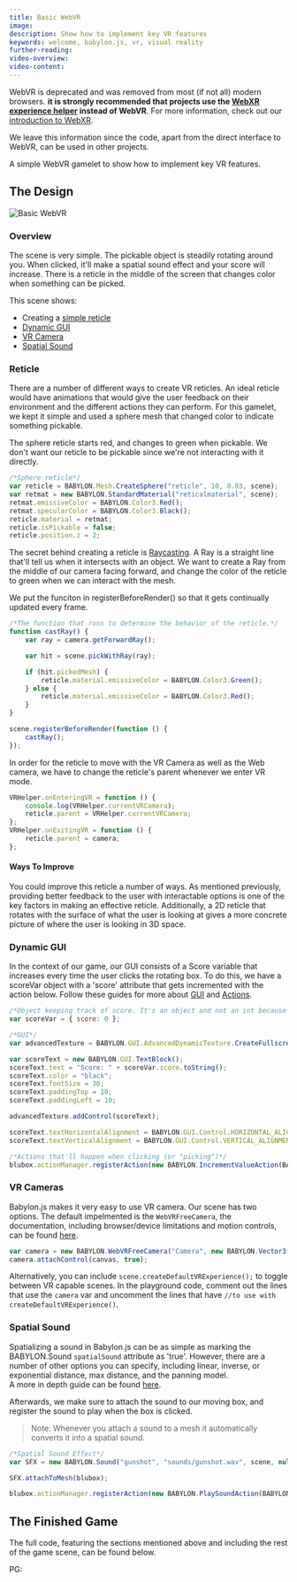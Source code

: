 ```yaml
---
title: Basic WebVR
image:
description: Show how to implement key VR features
keywords: welcome, babylon.js, vr, visual reality
further-reading:
video-overview:
video-content:
---
```


WebVR is deprecated and was removed from most (if not all) modern browsers. **it is strongly recommended that projects use the [WebXR experience helper](/divingDeeper/webXR/webXRExperienceHelpers) instead of WebVR**. For more information, check out our [introduction to WebXR](/divingDeeper/webXR/introToWebXR).

We leave this information since the code, apart from the direct interface to WebVR,  can be used in other projects.

A simple WebVR gamelet to show how to implement key VR features.

## The Design

![Basic WebVR](https://i.gyazo.com/dc1ad24a692ada3e5d00c206a366519c.gif)

### Overview

The scene is very simple. The pickable object is steadily rotating around you. When clicked, it'll make a spatial sound effect and your score will increase. There is a reticle in the middle of the screen that changes color when something can be picked.

This scene shows:

-   Creating a [simple reticle](#reticle)
-   [Dynamic GUI](#dynamic-gui)
-   [VR Camera](#vr-cameras)
-   [Spatial Sound](#spatial-sound)

### Reticle

There are a number of different ways to create VR reticles. An ideal reticle would have animations that would give the user feedback on their environment and the different actions they can perform. For this gamelet, we kept it simple and used a sphere mesh that changed color to indicate something pickable.

The sphere reticle starts red, and changes to green when pickable. We don't want our reticle to be pickable since we're not interacting with it directly.

```javascript
/*Sphere reticle*/
var reticle = BABYLON.Mesh.CreateSphere("reticle", 10, 0.03, scene);
var retmat = new BABYLON.StandardMaterial("reticalmaterial", scene);
retmat.emissiveColor = BABYLON.Color3.Red();
retmat.specularColor = BABYLON.Color3.Black();
reticle.material = retmat;
reticle.isPickable = false;
reticle.position.z = 2;
```

The secret behind creating a reticle is [Raycasting](/divingDeeper/mesh/interactions/picking_collisions). A Ray is a straight line that'll tell us when it intersects with an object. We want to create a Ray from the middle of our camera facing forward, and change the color of the reticle to green when we can interact with the mesh.

We put the funciton in registerBeforeRender() so that it gets continually updated every frame.

```javascript
/*The function that runs to determine the behavior of the reticle.*/
function castRay() {
    var ray = camera.getForwardRay();

    var hit = scene.pickWithRay(ray);

    if (hit.pickedMesh) {
        reticle.material.emissiveColor = BABYLON.Color3.Green();
    } else {
        reticle.material.emissiveColor = BABYLON.Color3.Red();
    }
}

scene.registerBeforeRender(function () {
    castRay();
});
```

In order for the reticle to move with the VR Camera as well as the Web camera, we have to change the reticle's parent whenever we enter VR mode.

```javascript
VRHelper.onEnteringVR = function () {
    console.log(VRHelper.currentVRCamera);
    reticle.parent = VRHelper.currentVRCamera;
};
VRHelper.onExitingVR = function () {
    reticle.parent = camera;
};
```

#### Ways To Improve

You could improve this reticle a number of ways. As mentioned previously, providing better feedback to the user with interactable options is one of the key factors in making an effective reticle. Additionally, a 2D reticle that rotates with the surface of what the user is looking at gives a more concrete picture of where the user is looking in 3D space.

### Dynamic GUI

In the context of our game, our GUI consists of a Score variable that increases every time the user clicks the rotating box. To do this, we have a scoreVar object with a 'score' attribute that gets incremented with the action below. Follow these guides for more about [GUI](/divingDeeper/gui/gui) and [Actions](/divingDeeper/events/actions).

```javascript
/*Object keeping track of score. It's an object and not an int because of the available actions. */
var scoreVar = { score: 0 };

/*GUI*/
var advancedTexture = BABYLON.GUI.AdvancedDynamicTexture.CreateFullscreenUI("UI");

var scoreText = new BABYLON.GUI.TextBlock();
scoreText.text = "Score: " + scoreVar.score.toString();
scoreText.color = "black";
scoreText.fontSize = 30;
scoreText.paddingTop = 10;
scoreText.paddingLeft = 10;

advancedTexture.addControl(scoreText);

scoreText.textHorizontalAlignment = BABYLON.GUI.Control.HORIZONTAL_ALIGNMENT_LEFT;
scoreText.textVerticalAlignment = BABYLON.GUI.Control.VERTICAL_ALIGNMENT_TOP;

/*Actions that'll happen when clicking (or "picking")*/
blubox.actionManager.registerAction(new BABYLON.IncrementValueAction(BABYLON.ActionManager.OnPickTrigger, scoreVar, "score", 1));
```

### VR Cameras

Babylon.js makes it very easy to use VR camera. Our scene has two options. The default impelmented is the `WebVRFreeCamera`, the documentation, including browser/device limitations and motion controls, can be found [here](/divingDeeper/cameras/webVRCamera).

```javascript
var camera = new BABYLON.WebVRFreeCamera("Camera", new BABYLON.Vector3(0, 1, 0), scene);
camera.attachControl(canvas, true);
```

Alternatively, you can include `scene.createDefaultVRExperience();` to toggle between VR capable scenes. In the playground code, comment out the lines that use the `camera` var and uncomment the lines that have `//to use with createDefaultVRExperience()`.

### Spatial Sound

Spatializing a sound in Babylon.js can be as simple as marking the BABYLON.Sound `spatialSound` attribute as 'true'. However, there are a number of other options you can specify, including linear, inverse, or exponential distance, max distance, and the panning model.  
A more in depth guide can be found [here](/divingDeeper/audio/playingSoundsMusic#creating-a-spatial-3d-sound).

Afterwards, we make sure to attach the sound to our moving box, and register the sound to play when the box is clicked.

> Note: Whenever you attach a sound to a mesh it automatically converts it into a spatial sound.

```javascript
/*Spatial Sound Effect*/
var SFX = new BABYLON.Sound("gunshot", "sounds/gunshot.wav", scene, null, { maxDistance: 50, loop: false, autoplay: false, spatialSound: true }); //no need to set spatialSound if attaching to a mesh

SFX.attachToMesh(blubox);

blubox.actionManager.registerAction(new BABYLON.PlaySoundAction(BABYLON.ActionManager.OnPickTrigger, SFX));
```

## The Finished Game

The full code, featuring the sections mentioned above and including the rest of the game scene, can be found below.

PG: <Playground id="#KJ8ZRZ#2" title="Full VR Game" description= "The game in action." image=""/>
